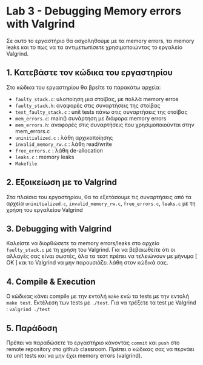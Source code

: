 # Lab 3 - Debugging Memory errors with Valgrind

Σε αυτό το εργαστήριο θα ασχοληθούμε με τα memory errors, τα memory leaks και το πως να τα αντιμετωπίσετε χρησιμοποιώντας το εργαλείο Valgrind.

## 1. Κατεβάστε τον κώδικα του εργαστηρίου

Στο κώδικα του εργαστηρίου θα βρείτε τα παρακάτω αρχεία:

- `faulty_stack.c`: υλοποίηση μια στοίβας, με πολλά memory erros
- `faulty_stack.h`: αναφορές στις συναρτήσεις της στοίβας
- `test_faulty_stack.c` : unit tests πάνω στις συναρτήσεις της στοίβας
- `mem_errors.c`: main() συνάρτηση με διάφορα memory errors
- `mem_errors.h`: αναφορές στις συναρτήσεις που χρησιμοποιούνται στην mem_errors.c
- `uninitialized.c` : λάθη αρχικοποίησης
- `invalid_memory_rw.c` : λάθη read/write
- `free_errors.c` : λάθη de-allocation
- `leaks.c` : memory leaks
- `Makefile`

## 2. Εξοικείωση με το Valgrind

Στα πλαίσια του εργαστηρίου, θα τα εξετάσουμε τις συναρτήσεις από τα αρχεία `uninitialized.c`, `invalid_memory_rw.c`, `free_errors.c`, `leaks.c` με τη χρήση του εργαλείου
Valgrind

## 3. Debugging with Valgrind

Καλείστε να διορθώσετε τα memory errors/leaks στο αρχείο `faulty_stack.c` με τη χρήση του Valgrind. Για να βεβαιωθείτε ότι οι αλλαγές σας είναι σωστές, όλα τα τεστ
πρέπει να τελειώνουν με μήνυμα [ ΟΚ ] και το Valgrind να μην παρουσιάζει λάθη στον κώδικά σας.

## 4. Compile & Execution

Ο κώδικας κάνει compile με την εντολή `make` ενώ τα tests με την εντολή `make test`. Εκτέλεση των tests με `./test`. Για να τρέξετε τα test με Valgrind : `valgrind ./test`

## 5. Παράδοση
Πρέπει να παραδώσετε το εργαστήριο κάνοντας `commit` και `push` στο remote repository στο github classroom. Πρέπει ο κώδικας σας να περνάει τα unit tests και να μην έχει memory errors (valgrind).
